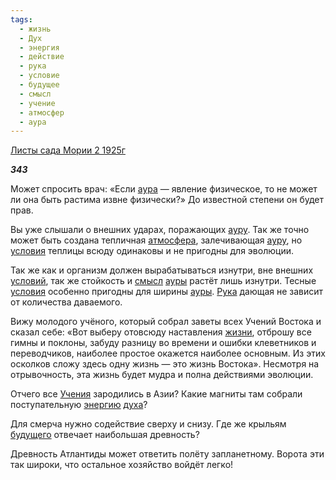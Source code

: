 ```yaml
---
tags:
  - жизнь
  - Дух
  - энергия
  - действие
  - рука
  - условие
  - будущее
  - смысл
  - учение
  - атмосфер
  - аура
---
```

[Листы сада Мории 2 1925г](https://127.0.0.1:4002/agni/1925)

___343___

Может спросить врач: «Если [аура](../../../tags/#аура) — явление физическое, то не может ли она быть растима извне физически?» До известной степени он будет прав.   

Вы уже слышали о внешних ударах, поражающих [ауру](../../../tags/#аура). Так же точно может быть создана тепличная [атмосфера](../../../tags/#атмосфер), залечивающая [ауру](../../../tags/#аура), но [условия](../../../tags/#условие) теплицы всюду одинаковы и не пригодны для эволюции.   

Так же как и организм должен вырабатываться изнутри, вне внешних [условий](../../../tags/#условие), так же стойкость и [смысл](../../../tags/#смысл) [ауры](../../../tags/#аура) растёт лишь изнутри. Тесные [условия](../../../tags/#условие) особенно пригодны для ширины [ауры](../../../tags/#аура). [Рука](../../../tags/#рука) дающая не зависит от количества даваемого.   

Вижу молодого учёного, который собрал заветы всех Учений Востока и сказал себе: «Вот выберу отовсюду наставления [жизни](../../../tags/#жизнь), отброшу все гимны и поклоны, забуду разницу во времени и ошибки клеветников и переводчиков, наиболее простое окажется наиболее основным. Из этих осколков сложу здесь одну жизнь — это жизнь Востока». Несмотря на отрывочность, эта жизнь будет мудра и полна действиями эволюции.   

Отчего все [Учения](../../../tags/#учение) зародились в Азии? Какие магниты там собрали поступательную [энергию](../../../tags/#энергия) [духа](../../../tags/#Дух)?   

Для смерча нужно содействие сверху и снизу. Где же крыльям [будущего](../../../tags/#будущее) отвечает наибольшая древность?   

Древность Атлантиды может ответить полёту запланетному. Ворота эти так широки, что остальное хозяйство войдёт легко!   


